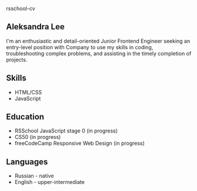 rsschool-cv


## **Aleksandra Lee**


I'm an enthusiastic and detail-oriented Junior Frontend Engineer seeking an entry-level position with Company to use my skills in coding, troubleshooting complex problems, and assisting in the timely completion of projects.


## Skills
* HTML/CSS 
* JavaScript


## Education
* RSSchool JavaScript stage 0 (in progress)
* CS50 (in progress)
* freeCodeCamp Responsive Web Design (in progress)


## Languages
* Russian - native
* English - upper-intermediate
